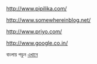 http://www.pipilika.com/

http://www.somewhereinblog.net/

http://www.priyo.com/

http://www.google.co.in/

বাংলায় পড়ুন [এখানে](https://roar.media/bangla/)